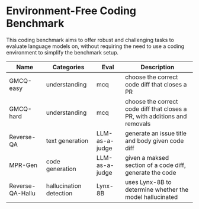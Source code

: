 # Environment-Free Coding Benchmark

This coding benchmark aims to offer robust and challenging tasks to evaluate
language models on, without requiring the need to use a coding environment to
simplify the benchmark setup.

| Name | Categories | Eval | Description |
| --- | --- | --- | --- |
| GMCQ-easy | understanding | mcq | choose the correct code diff that closes a PR |
| GMCQ-hard | understanding | mcq | choose the correct code diff that closes a PR, with additions and removals |
| Reverse-QA | text generation | LLM-as-a-judge | generate an issue title and body given code diff |
| MPR-Gen | code generation | LLM-as-a-judge | given a maksed section of a code diff, generate the code |
| Reverse-QA-Hallu | hallucination detection | Lynx-8B | uses Lynx-8B to determine whether the model hallucinated |
